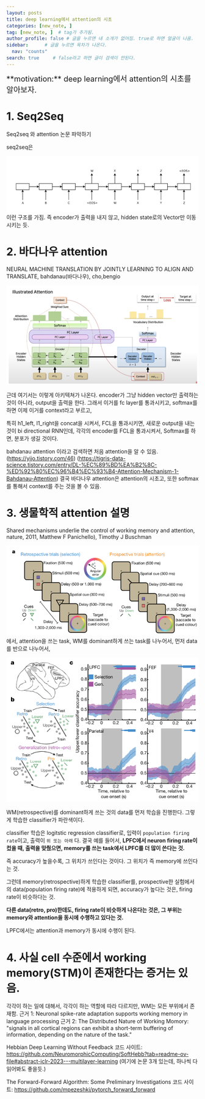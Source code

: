 ```yaml
---
layout: posts
title: deep learning에서 attention의 시초
categories: [new_note, ]
tag: [new_note, ]  # tag가 추가됨.
author_profile: false # 글을 누르면 내 소개가 없어짐. true로 하면 얼굴이 나옴.
sidebar:      # 글을 누르면 목차가 나온다.
  nav: "counts" 
search: true     # false라고 하면 글이 검색이 안된다.
---
```


<div class="notice--info" markdown="1" style='font-size: 20px'>
**motivation:**  deep learning에서 attention의 시초를 알아보자.
</div>



# 1. Seq2Seq
Seq2seq 와 attention 논문 파악하기


seq2seq은 
 
![](../../images/20240624-2024-06-24-deep%20learning에서%20attention의%20시초-1.png)
이런 구조를 가짐. 즉 encoder가 출력을 내지 않고, hidden state로의 Vector만 이동시키는 듯.

# 2. 바다나우 attention

NEURAL MACHINE TRANSLATION BY JOINTLY LEARNING TO ALIGN AND TRANSLATE, bahdanau(바다나우), cho,bengio

 ![](../../images/20240624-2024-06-24-deep%20learning에서%20attention의%20시초-2.png)

근데 여기서는 이렇게 아키텍쳐가 나온다.
encoder가 그냥 hidden vector만 출력하는 것이 아니라, output을 출력을 한다. 그래서 이거를 fc layer를 통과시키고, softmax를 하면 이제 이거를 context라고 부르고, 

특히 h1_left, l1_right을 concat을 시켜서, FCL을 통과시키면, 새로운 output을 내는 것이 bi directional RNN인데, 각각의 encoder를 FCL을 통과시켜서, Softmax를 하면, 분포가 생길 것이다. 

bahdanau attention 이라고 검색하면 처음 attention을 알 수 있음.
(https://yjjo.tistory.com/46)
(https://tigris-data-science.tistory.com/entry/DL-%EC%89%BD%EA%B2%8C-%ED%92%80%EC%96%B4%EC%93%B4-Attention-Mechanism-1-Bahdanau-Attention)
결국 바다나우 attention은 attention의 시초고, 또한 softmax를 통해서 context를 주는 것을 볼 수 있음.


# 3. 생물학적 attention 설명

Shared mechanisms underlie the control of working memory and attention, nature, 2011, Matthew F Panichello), Timothy J Buschman

![](../../images/20240624-2024-06-24-deep%20learning에서%20attention의%20시초-3.png)
에서, attention을 쓰는 task, WM를 dominant하게 쓰는 task를 나누어서, 먼저 data를 반으로 나누어서, 

![](../../images/20240624-2024-06-24-deep%20learning에서%20attention의%20시초-4.png)

WM(retrospective)를 dominant하게 쓰는 것의 data를 먼저 학습을 진행한다. 그렇게 학습한 classifier가 파란색이다. 

classifier 학습은 logitstic regression classifier로, 입력이 `population firing rate`이고, 출력이 `위 또는 아래` 다. 결국 예를 들어서, **LPFC에서 neuron firing rate이 컸을 때, 출력을 맞췄으면, memory를 쓰는 task에서 LPFC를 더 많이 쓴다는 것.**

즉 accuracy가 높을수록, 그 위치가 쓰인다는 것이다. 그 위치가 즉 memory에 쓰인다는 것.

그런데 memory(retrospective)하게 학습한 classifier를, prospective한 실험에서의 data(population firing rate)에 적용하게 되면, accuracy가 높다는 것은, firing rate이 비슷하다는 것. 

**다른 data(retro, pro)한데도, firing rate이 비슷하게 나온다는 것은, 그 부위는 memory와 attention을 동시에 수행하고 있다는 것.**

LPFC에서는 attention과 memory가 동시에 수행이 된다.

# 4. 사실 cell 수준에서 working memory(STM)이 존재한다는 증거는 있음.

각각이 하는 일에 대해서, 각각이 하는 역할에 따라 다르지만, WM는 모든 부위에서 존재함.
근거 1:  Neuronal spike-rate adaptation supports working memory in language processing
근거 2: The Distributed Nature of Working Momory: "signals in all cortical regions can exhibit a short-term buffering of information, depending on the nature of the task."



Hebbian Deep Learning Without Feedback
코드 사이트: https://github.com/NeuromorphicComputing/SoftHebb?tab=readme-ov-file#abstract-iclr-2023---multilayer-learning (여기에 논문 3개 있는데, 하나씩 다 읽어봐도 좋을듯.)


The Forward-Forward Algorithm: Some Preliminary Investigations
코드 사이트: https://github.com/mpezeshki/pytorch_forward_forward

